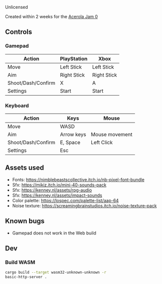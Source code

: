 Unlicensed

Created within 2 weeks for the [Acerola Jam 0](https://itch.io/jam/acerola-jam-0)

## Controls

### Gamepad

| Action             | PlayStation | Xbox        |
| ------------------ | ----------- | ----------- |
| Move               | Left Stick  | Left Stick  |
| Aim                | Right Stick | Right Stick |
| Shoot/Dash/Confirm | X           | A           |
| Settings           | Start       | Start       |

### Keyboard

| Action             | Keys       | Mouse          |
| ------------------ | ---------- | -------------- |
| Move               | WASD       |                |
| Aim                | Arrow keys | Mouse movement |
| Shoot/Dash/Confirm | E, Space   | Left Click     |
| Settings           | Esc        |                |

## Assets used

- Fonts: https://nimblebeastscollective.itch.io/nb-pixel-font-bundle
- Sfx: https://mikiz.itch.io/mini-40-sounds-pack
- Sfx: https://kenney.nl/assets/rpg-audio
- Sfx: https://kenney.nl/assets/impact-sounds
- Color palette: https://lospec.com/palette-list/aap-64
- Noise texture: https://screamingbrainstudios.itch.io/noise-texture-pack

## Known bugs

- Gamepad does not work in the Web build

## Dev

### Build WASM

```sh
cargo build --target wasm32-unknown-unknown -r
basic-http-server .
```
